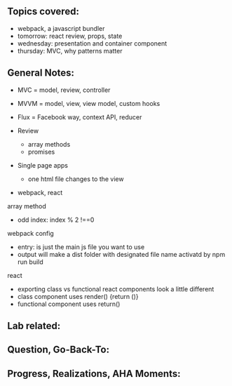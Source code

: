 ## Topics covered:
- webpack, a javascript bundler 
- tomorrow: react review, props, state
- wednesday: presentation and container component
- thursday: MVC, why patterns matter

## General Notes:
- MVC = model, review, controller 
- MVVM = model, view, view model, custom hooks
- Flux = Facebook way, context API, reducer

- Review
    - array methods
    - promises
- Single page apps
    - one html file
    changes to the view
- webpack, react

array method
- odd index: index % 2 !==0 

webpack config
- entry: is just the main js file you want to use 
- output will make a dist folder with designated file name activatd by npm run build 

react
- exporting class vs functional react components look a little different 
- class component uses render() {return ()}
- functional component uses return()

## Lab related:

## Question, Go-Back-To:

## Progress, Realizations, AHA Moments: